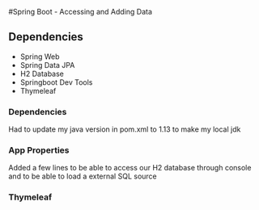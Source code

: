 #Spring Boot - Accessing and Adding Data

## Dependencies

- Spring Web
- Spring Data JPA
- H2 Database
- Springboot Dev Tools
- Thymeleaf

### Dependencies

Had to update my java version in pom.xml to 1.13 to make my local jdk

### App Properties

Added a few lines to be able to access our H2 database through console and to be able to load a external SQL source

### Thymeleaf
